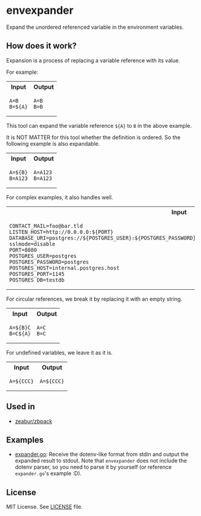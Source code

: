 <!-- markdownlint-disable MD033 -->

# envexpander

Expand the unordered referenced variable in the environment variables.

## How does it work?

Expansion is a process of replacing a variable reference with its value.

For example:

<table>
<tr>
    <th>Input</th>
    <th>Output</th>
</tr><tr>
<td>

```env
A=B
B=${A}
```

</td>
<td>

```env
A=B
B=B
```

</td>
</tr>
</table>

This tool can expand the variable reference `${A}` to `B` in the above example.

It is NOT MATTER for this tool whether the definition is ordered. So the following example is also expandable.

<table>
<tr>
    <th>Input</th>
    <th>Output</th>
</tr><tr>
<td>

```env
A=${B}
B=A123
```

</td>
<td>

```env
A=A123
B=A123
```

</td>
</tr>
</table>

For complex examples, it also handles well.

<table>
<tr>
    <th>Input</th>
    <th>Output</th>
</tr><tr>
<td>

```env
CONTACT_MAIL=foo@bar.tld
LISTEN_HOST=http://0.0.0.0:${PORT}
DATABASE_URI=postgres://${POSTGRES_USER}:${POSTGRES_PASSWORD}@${POSTGRES_HOST}:${POSTGRES_PORT}/${POSTGRES_DB}?sslmode=disable
PORT=8080
POSTGRES_USER=postgres
POSTGRES_PASSWORD=postgres
POSTGRES_HOST=internal.postgres.host
POSTGRES_PORT=1145
POSTGRES_DB=testdb
```

</td>
<td>

```env
CONTACT_MAIL=foo@bar.tld
LISTEN_HOST=http://0.0.0.0:8080
DATABASE_URI=postgres://postgres:postgres@internal.postgres.host:1145/testdb?sslmode=disable
PORT=8080
POSTGRES_USER=postgres
POSTGRES_PASSWORD=postgres
POSTGRES_HOST=internal.postgres.host
POSTGRES_PORT=1145
POSTGRES_DB=testdb
```

</td>
</tr>
</table>

For circular references, we break it by replacing it with an empty string.

<table>
<tr>
    <th>Input</th>
    <th>Output</th>
</tr><tr>
<td>

```env
A=${B}C
B=C${A}
```

</td>
<td>

```env
A=C
B=C
```

</td>
</tr>
</table>

For undefined variables, we leave it as it is.

<table>
<tr>
    <th>Input</th>
    <th>Output</th>
</tr><tr>
<td>

```env
A=${CCC}
```

</td>
<td>

```env
A=${CCC}
```

</td>
</tr>
</table>

## Used in

- [zeabur/zbpack](https://github.com/zeabur/zbpack)

## Examples

- [expander.go](./examples/expander.go): Receive the dotenv-like format from stdin and output the expanded result to stdout. Note that `envexpander` does not include the dotenv parser, so you need to parse it by yourself (or reference `expander.go`'s example :D).

## License

MIT License. See [LICENSE](./LICENSE) file.
